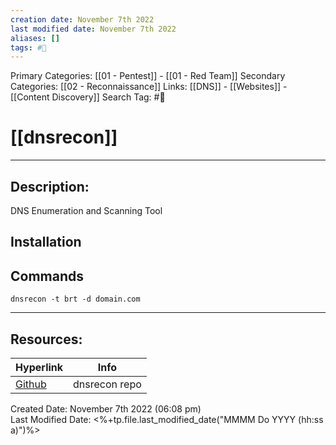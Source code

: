```yaml
---
creation date: November 7th 2022
last modified date: November 7th 2022
aliases: []
tags: #🧰
---
```


Primary Categories: [[01 - Pentest]] - [[01 - Red Team]]
Secondary Categories:  [[02 - Reconnaissance]]
Links: [[DNS]] - [[Websites]] - [[Content Discovery]]
Search Tag: #🧰  

# [[dnsrecon]]  
___

## Description:
DNS Enumeration and Scanning Tool

## Installation


## Commands
`dnsrecon -t brt -d domain.com`


___

## Resources:

| Hyperlink                                          | Info |
| -------------------------------------------------- | ---- |
| [Github](https://github.com/darkoperator/dnsrecon) | dnsrecon repo     |


Created Date: November 7th 2022 (06:08 pm)  
Last Modified Date: <%+tp.file.last_modified_date("MMMM Do YYYY (hh:ss a)")%>
